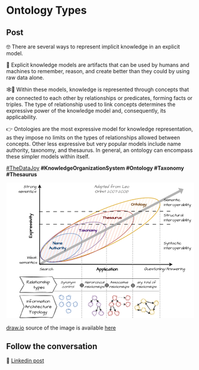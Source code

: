# Ontology Types

## Post

🤓 There are several ways to represent implicit knowledge in an explicit model.

🧠 Explicit knowledge models are artifacts that can be used by humans and machines to remember, reason, and create better than they could by using raw data alone.

🕸💪 Within these models, knowledge is represented through concepts that are connected to each other by relationships or predicates, forming facts or triples. The type of relationship used to link concepts determines the expressive power of the knowledge model and, consequently, its applicability.

👉 Ontologies are the most expressive model for knowledge representation, as they impose no limits on the types of relationships allowed between concepts. Other less expressive but very popular models include name authority, taxonomy, and thesaurus. In general, an ontology can encompass these simpler models within itself.

[#TheDataJoy](https://www.linkedin.com/feed/hashtag/?keywords=thedatajoy) **#KnowledgeOrganizationSystem #Ontology #Taxonomy #Thesaurus**

![2024-P019-composability.png](/images/2024/2024-P044-ontology-types.png)

[draw.io](https://app.diagrams.net/) source of the image is available [here](/images/2024/2024.drawio) 

## Follow the conversation

🔵 [Linkedin post](https://www.linkedin.com/posts/andreagioia_thedatajoy-knowledgeorganizationsystem-ontology-activity-7234496321322123265-2ifD)
